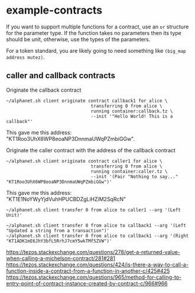 # example-contracts

If you want to support multiple functions for a contract, use an `or` structure for the parameter type. If the function takes no parameters then its type should be unit, otherwise, use the types of the parameters.

For a token standard, you are likely going to need something like `(big_map address mutez)`.

## caller and callback contracts

Originate the callback contract

```
~/alphanet.sh client originate contract callback1 for alice \
                                transferring 0 from alice \
                                running container:callback.tz \
                                --init '"Hello World! This is a callback"'
```

This gave me this address: "KT1Roo3UhX6WP8eoaNP3DnnmaUWqPZmbiGGw".

Originate the caller contract with the address of the callback contract

```
~/alphanet.sh client originate contract caller1 for alice \
                                transferring 0 from alice \
                                running container:caller.tz \
                                --init '(Pair "Nothing to say..." "KT1Roo3UhX6WP8eoaNP3DnnmaUWqPZmbiGGw")'
```

This gave me this address: "KT1E1NoYWyYjdVuhHPUCBDZgLiHZiM2SqRcN"


```
~/alphanet.sh client transfer 0 from alice to caller1 --arg '(Left Unit)'
```

```
~/alphanet.sh client transfer 0 from alice to callback1 --arg '(Left "Updated a string from a transaction")'
~/alphanet.sh client transfer 0 from alice to callback1 --arg '(Right "KT1ADK1mE6JhY3bfL5RrhJ7cmY5wkTMf5ZVW")'
```


https://tezos.stackexchange.com/questions/278/get-a-returned-value-when-calling-a-michelson-contract/281#281
https://tezos.stackexchange.com/questions/424/is-there-a-way-to-call-a-function-inside-a-contract-from-a-function-in-another-c/425#425
https://tezos.stackexchange.com/questions/965/method-for-calling-to-entry-point-of-contract-instance-created-by-contract-c/966#966

